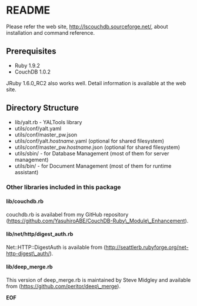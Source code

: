 <!-- -*- mode: markdown ; coding: utf-8 -*- -->

README
==============
Please refer the web site, http://lscouchdb.sourceforge.net/, about installation and command reference.

Prerequisites
-------------
* Ruby 1.9.2
* CouchDB 1.0.2

JRuby 1.6.0_RC2 also works well.
Detail information is available at the web site.

Directory Structure
-------------------

*  lib/yalt.rb - YALTools library
*  utils/conf/yalt.yaml
*  utils/conf/master\_pw.json
*  utils/conf/yalt.*hostname*.yaml (optional for shared filesystem)
*  utils/conf/master\_pw.*hostname*.json (optional for shared filesystem)
*  utils/sbin/ - for Database Management (most of them for server management)
*  utils/bin/ - for Document Management (most of them for runtime assistant)

### Other libraries included in this package

#### lib/couchdb.rb 
couchdb.rb is availabel from my GitHub repository (https://github.com/YasuhiroABE/CouchDB-Ruby\_Module\_Enhancement).

#### lib/net/http/digest\_auth.rb
Net::HTTP::DigestAuth is available from (http://seattlerb.rubyforge.org/net-http-digest\_auth/).

#### lib/deep\_merge.rb
This version of deep\_merge.rb is maintained by Steve Midgley and available from (https://github.com/peritor/deep\_merge).

__EOF__
